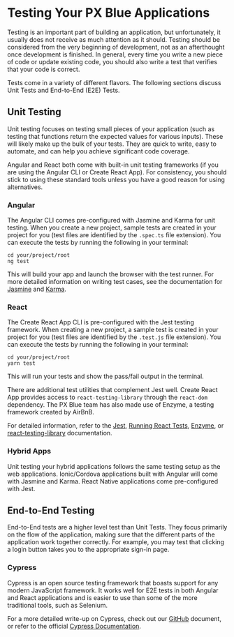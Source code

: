 # Testing Your PX Blue Applications
Testing is an important part of building an application, but unfortunately, it usually does not receive as much attention as it should. Testing should be considered from the very beginning of development, not as an afterthought once development is finished. In general, every time you write a new piece of code or update existing code, you should also write a test that verifies that your code is correct.

Tests come in a variety of different flavors. The following sections discuss Unit Tests and End-to-End (E2E) Tests.

## Unit Testing 
Unit testing focuses on testing small pieces of your application (such as testing that functions return the expected values for various inputs). These will likely make up the bulk of your tests. They are quick to write, easy to automate, and can help you achieve significant code coverage.

Angular and React both come with built-in unit testing frameworks (if you are using the Angular CLI or Create React App). For consistency, you should stick to using these standard tools unless you have a good reason for using alternatives. 

### Angular
The Angular CLI comes pre-configured with Jasmine and Karma for unit testing. When you create a new project, sample tests are created in your project for you (test files are identified by the ```.spec.ts``` file extension). You can execute the tests by running the following in your terminal:
```
cd your/project/root
ng test
```
This will build your app and launch the browser with the test runner. For more detailed information on writing test cases, see the documentation for [Jasmine](https://jasmine.github.io/2.0/introduction) and [Karma](https://karma-runner.github.io/latest/index.html).

### React
The Create React App CLI is pre-configured with the Jest testing framework. When creating a new project, a sample test is created in your project for you (test files are identified by the ```.test.js``` file extension). You can execute the tests by running the following in your terminal:
```
cd your/project/root
yarn test
```

This will run your tests and show the pass/fail output in the terminal.

There are additional test utilities that complement Jest well. Create React App provides access to ```react-testing-library``` through the ```react-dom``` dependency. The PX Blue team has also made use of Enzyme, a testing framework created by AirBnB. 

For detailed information, refer to the [Jest](https://github.com/facebook/jest), [Running React Tests](https://facebook.github.io/create-react-app/docs/running-tests), [Enzyme](https://airbnb.io/enzyme/), or [react-testing-library](https://github.com/kentcdodds/react-testing-library) documentation.

### Hybrid Apps
Unit testing your hybrid applications follows the same testing setup as the web applications. Ionic/Cordova applications built with Angular will come with Jasmine and Karma. React Native applications come pre-configured with Jest.

## End-to-End Testing
End-to-End tests are a higher level test than Unit Tests. They focus primarily on the flow of the application, making sure that the different parts of the application work together correctly. For example, you may test that clicking a login button takes you to the appropriate sign-in page.

### Cypress
Cypress is an open source testing framework that boasts support for any modern JavaScript framework. It works well for E2E tests in both Angular and React applications and is easier to use than some of the more traditional tools, such as Selenium. 

For a more detailed write-up on Cypress, check out our [GitHub](https://github.com/pxblue/pxblue-docs/blob/testing_strategies/cypress.md) document, or refer to the official [Cypress Documentation](https://docs.cypress.io/guides/getting-started/installing-cypress.html#System-requirements).